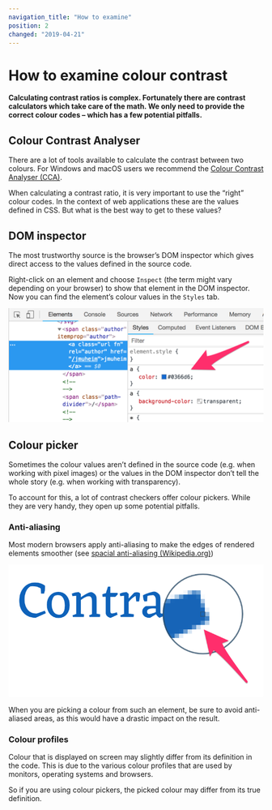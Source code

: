 ```yaml
---
navigation_title: "How to examine"
position: 2
changed: "2019-04-21"
---
```


# How to examine colour contrast

**Calculating contrast ratios is complex. Fortunately there are contrast calculators which take care of the math. We only need to provide the correct colour codes – which has a few potential pitfalls.**

## Colour Contrast Analyser

There are a lot of tools available to calculate the contrast between two colours. For Windows and macOS users we recommend the [Colour Contrast Analyser (CCA)](/setup/helper-tools/colour-contrast-analyser/).

When calculating a contrast ratio, it is very important to use the “right” colour codes. In the context of web applications these are the values defined in CSS. But what is the best way to get to these values?

## DOM inspector

The most trustworthy source is the browser’s DOM inspector which gives direct access to the values defined in the source code.

Right-click on an element and choose `Inspect` (the term might vary depending on your browser) to show that element in the DOM inspector. Now you can find the element’s colour values in the `Styles` tab.

![Displaying an element’s colour definition in the DOM inspector](_media/dom-inspector.png)

## Colour picker

Sometimes the colour values aren’t defined in the source code (e.g. when working with pixel images) or the values in the DOM inspector don’t tell the whole story (e.g. when working with transparency).

To account for this, a lot of contrast checkers offer colour pickers. While they are very handy, they open up some potential pitfalls.

### Anti-aliasing

Most modern browsers apply anti-aliasing to make the edges of rendered elements smoother (see [spacial anti-aliasing (Wikipedia.org)](https://en.wikipedia.org/wiki/Spatial_anti-aliasing))

![An anti-aliased text](_media/anti-alias.png)

When you are picking a colour from such an element, be sure to avoid anti-aliased areas, as this would have a drastic impact on the result.

### Colour profiles

Colour that is displayed on screen may slightly differ from its definition in the code. This is due to the various colour profiles that are used by monitors, operating systems and browsers.

So if you are using colour pickers, the picked colour may differ from its true definition.